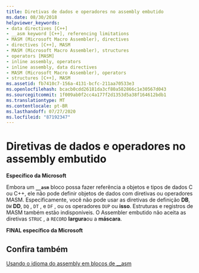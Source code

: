 ```yaml
---
title: Diretivas de dados e operadores no assembly embutido
ms.date: 08/30/2018
helpviewer_keywords:
- data directives [C++]
- __asm keyword [C++], referencing limitations
- MASM (Microsoft Macro Assembler), directives
- directives [C++], MASM
- MASM (Microsoft Macro Assembler), structures
- operators [MASM]
- inline assembly, operators
- inline assembly, data directives
- MASM (Microsoft Macro Assembler), operators
- structures [C++], MASM
ms.assetid: fb7410c7-156a-4131-bcfc-211aa70533e3
ms.openlocfilehash: bcacb0cdd26181da3cf80a582866c1e30567d043
ms.sourcegitcommit: 1f009ab0f2cc4a177f2d1353d5a38f164612bdb1
ms.translationtype: MT
ms.contentlocale: pt-BR
ms.lasthandoff: 07/27/2020
ms.locfileid: "87192347"
---
```

# <a name="data-directives-and-operators-in-inline-assembly"></a>Diretivas de dados e operadores no assembly embutido

**Específico da Microsoft**

Embora um **`__asm`** bloco possa fazer referência a objetos e tipos de dados C ou C++, ele não pode definir objetos de dados com diretivas ou operadores MASM. Especificamente, você não pode usar as diretivas de definição **DB**, `DW` **DD**, `DQ` , `DT` , e `DF` , ou os operadores `DUP` ou **isso**. Estruturas e registros de MASM também estão indisponíveis. O Assembler embutido não aceita as diretivas `STRUC` , a `RECORD` **largura**ou a **máscara**.

**FINAL específico da Microsoft**

## <a name="see-also"></a>Confira também

[Usando o idioma do assembly em blocos de __asm](../../assembler/inline/using-assembly-language-in-asm-blocks.md)<br/>
